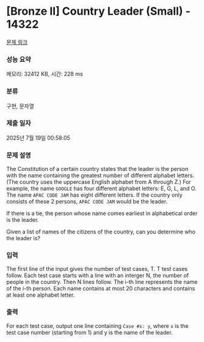 # [Bronze II] Country Leader (Small) - 14322 

[문제 링크](https://www.acmicpc.net/problem/14322) 

### 성능 요약

메모리: 32412 KB, 시간: 228 ms

### 분류

구현, 문자열

### 제출 일자

2025년 7월 19일 00:58:05

### 문제 설명

<p>The Constitution of a certain country states that the leader is the person with the name containing the greatest number of different alphabet letters. (The country uses the uppercase English alphabet from A through Z.) For example, the name <code>GOOGLE</code> has four different alphabet letters: E, G, L, and O. The name <code>APAC CODE JAM</code> has eight different letters. If the country only consists of these 2 persons, <code>APAC CODE JAM</code> would be the leader.</p>

<p>If there is a tie, the person whose name comes earliest in alphabetical order is the leader.</p>

<p>Given a list of names of the citizens of the country, can you determine who the leader is?</p>

<ul>
</ul>

### 입력 

 <p>The first line of the input gives the number of test cases, T. T test cases follow. Each test case starts with a line with an interger N, the number of people in the country. Then N lines follow. The i-th line represents the name of the i-th person. Each name contains at most 20 characters and contains at least one alphabet letter.</p>

### 출력 

 <p>For each test case, output one line containing <code>Case #x: y</code>, where <code>x</code> is the test case number (starting from 1) and y is the name of the leader.</p>

